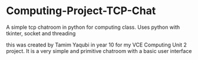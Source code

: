 # Computing-Project-TCP-Chat
A simple tcp chatroom in python for computing class. Uses python with tkinter, socket and threading

this was created by Tamim Yaqubi in year 10 for my VCE Computing Unit 2 project. It is a very simple and primitive chatroom with a basic user interface
